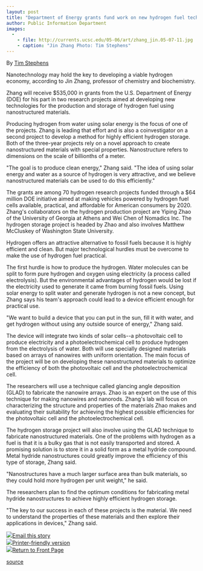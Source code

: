 ```yaml
---
layout: post
title: "Department of Energy grants fund work on new hydrogen fuel technologies"
author: Public Information Department
images:
  -
    - file: http://currents.ucsc.edu/05-06/art/zhang_jin.05-07-11.jpg
    - caption: "Jin Zhang Photo: Tim Stephens"
---
```


  
By [Tim Stephens][1]  

Nanotechnology may hold the key to developing a viable hydrogen economy, according to Jin Zhang, professor of chemistry and biochemistry.

Zhang will receive $535,000 in grants from the U.S. Department of Energy (DOE) for his part in two research projects aimed at developing new technologies for the production and storage of hydrogen fuel using nanostructured materials.

Producing hydrogen from water using solar energy is the focus of one of the projects. Zhang is leading that effort and is also a coinvestigator on a second project to develop a method for highly efficient hydrogen storage. Both of the three-year projects rely on a novel approach to create nanostructured materials with special properties. Nanostructure refers to dimensions on the scale of billionths of a meter.

"The goal is to produce clean energy," Zhang said. "The idea of using solar energy and water as a source of hydrogen is very attractive, and we believe nanostructured materials can be used to do this efficiently."

The grants are among 70 hydrogen research projects funded through a $64 million DOE initiative aimed at making vehicles powered by hydrogen fuel cells available, practical, and affordable for American consumers by 2020. Zhang's collaborators on the hydrogen production project are Yiping Zhao of the University of Georgia at Athens and Wei Chen of Nomadics Inc. The hydrogen storage project is headed by Zhao and also involves Matthew McCluskey of Washington State University.

Hydrogen offers an attractive alternative to fossil fuels because it is highly efficient and clean. But major technological hurdles must be overcome to make the use of hydrogen fuel practical.

The first hurdle is how to produce the hydrogen. Water molecules can be split to form pure hydrogen and oxygen using electricity (a process called electrolysis). But the environmental advantages of hydrogen would be lost if the electricity used to generate it came from burning fossil fuels. Using solar energy to split water and generate hydrogen is not a new concept, but Zhang says his team's approach could lead to a device efficient enough for practical use.

"We want to build a device that you can put in the sun, fill it with water, and get hydrogen without using any outside source of energy," Zhang said.

The device will integrate two kinds of solar cells--a photovoltaic cell to produce electricity and a photoelectrochemical cell to produce hydrogen from the electrolysis of water. Both will use specially designed materials based on arrays of nanowires with uniform orientation. The main focus of the project will be on developing these nanostructured materials to optimize the efficiency of both the photovoltaic cell and the photoelectrochemical cell.

The researchers will use a technique called glancing angle deposition (GLAD) to fabricate the nanowire arrays. Zhao is an expert on the use of this technique for making nanowires and nanorods. Zhang's lab will focus on characterizing the structure and properties of the materials Zhao makes and evaluating their suitability for achieving the highest possible efficiencies for the photovoltaic cell and the photoelectrochemical cell.

The hydrogen storage project will also involve using the GLAD technique to fabricate nanostructured materials. One of the problems with hydrogen as a fuel is that it is a bulky gas that is not easily transported and stored. A promising solution is to store it in a solid form as a metal hydride compound. Metal hydride nanostructures could greatly improve the efficiency of this type of storage, Zhang said.

"Nanostructures have a much larger surface area than bulk materials, so they could hold more hydrogen per unit weight," he said.

The researchers plan to find the optimum conditions for fabricating metal hydride nanostructures to achieve highly efficient hydrogen storage.

"The key to our success in each of these projects is the material. We need to understand the properties of these materials and then explore their applications in devices," Zhang said.

![][2][Email this story][3]  
![][2][Printer-friendly version  
][4]![][2][Return to Front Page][5]

[1]: mailto:stephens@ucsc.edu
[2]: ../../images/bulletarrow.gif
[3]: javascript:url();document.f1.submit();
[4]: javascript:popUp();
[5]: http://currents.ucsc.edu/

[source](http://www1.ucsc.edu/currents/05-06/07-11/07-11 "Permalink to 07-11")
